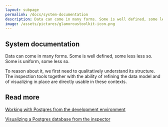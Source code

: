 ```yaml
---
layout: subpage
permalink: /docs/system-documentation
description: Data can come in many forms. Some is well defined, some less less so. Some is uniform, some less so.
image: /assets/pictures/glamoroustoolkit-icon.png
---
```


<section id="getstarted">
  <div class="container pt-5 pb-5 jumbotron-small">
    <div class="row">
      <div class="col-md-12">
        <h1>System documentation</h1>
        <p class="lead">Data can come in many forms. Some is well defined, some less less so. Some is uniform, some less so.</p>
        <p class="lead">To reason about it, we first need to qualitatively understand its structure. The inspection tools together with the ability of refining the data model and of visualizing in place are directly usable in these contexts.</p>
        <h2>Read more</h2>
        <p class="lead"><a href="https://medium.com/feenk/visualizing-a-postgres-database-from-the-inspector-3e922e8f4670?source=friends_link&sk=6d8bf63c17bcc10b854891c7217d6466" class="btn btn-block btn-lg btn-margin btn-default"><i class="fab fa-medium-m fa-fw fa-x margin-right"></i>Working with Postgres from the development environment</a></p>
        <p class="lead"><a href="https://medium.com/feenk/working-with-postgres-from-the-development-environment-3efee0f8fe90?source=friends_link&sk=1b077d5a695bf2972009e5d6efd77a2d" class="btn btn-block btn-lg btn-margin btn-default"><i class="fab fa-medium-m fa-fw fa-x margin-right"></i>Visualizing a Postgres database from the inspector</a></p>
      </div>
    </div>
  </div>
</section>
